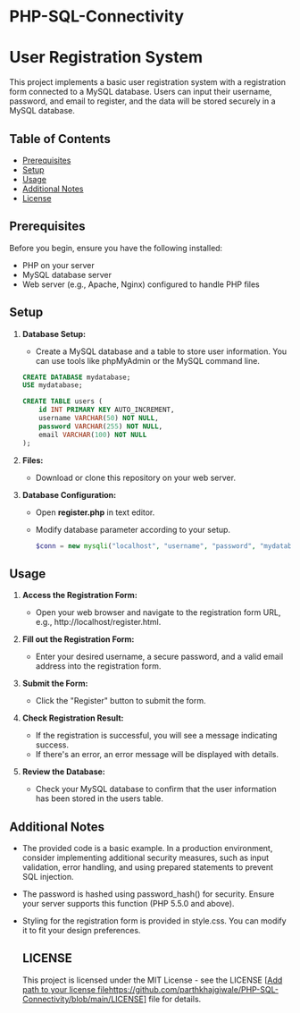 # PHP-SQL-Connectivity

# User Registration System

This project implements a basic user registration system with a registration form connected to a MySQL database. Users can input their username, password, and email to register, and the data will be stored securely in a MySQL database.

## Table of Contents

- [Prerequisites](#prerequisites)
- [Setup](#setup)
- [Usage](#usage)
- [Additional Notes](#additional-notes)
- [License](#license)

## Prerequisites

Before you begin, ensure you have the following installed:

- PHP on your server
- MySQL database server
- Web server (e.g., Apache, Nginx) configured to handle PHP files

## Setup

1. **Database Setup:**

   - Create a MySQL database and a table to store user information. You can use tools like phpMyAdmin or the MySQL command line.

   ```sql
   CREATE DATABASE mydatabase;
   USE mydatabase;

   CREATE TABLE users (
       id INT PRIMARY KEY AUTO_INCREMENT,
       username VARCHAR(50) NOT NULL,
       password VARCHAR(255) NOT NULL,
       email VARCHAR(100) NOT NULL
   );

2. **Files:**
   - Download or clone this repository on your web server.
3. **Database Configuration:**
   - Open **register.php** in text editor. 
   - Modify database parameter according to your setup.
   
     ```php
     $conn = new mysqli("localhost", "username", "password", "mydatabase");

## Usage
1. **Access the Registration Form:**
    - Open your web browser and navigate to the registration form URL, e.g., http://localhost/register.html.

2. **Fill out the Registration Form:**
    - Enter your desired username, a secure password, and a valid email address into the registration form.

3. **Submit the Form:**
    - Click the "Register" button to submit the form.
  
4. **Check Registration Result:**
    - If the registration is successful, you will see a message indicating success.
    - If there's an error, an error message will be displayed with details.

5. **Review the Database:**
    - Check your MySQL database to confirm that the user information has been stored in the users table.

## Additional Notes

- The provided code is a basic example. In a production environment, consider implementing additional security measures, such as input validation, error handling, and using prepared statements to prevent SQL injection.

- The password is hashed using password_hash() for security. Ensure your server supports this function (PHP 5.5.0 and above).

- Styling for the registration form is provided in style.css. You can modify it to fit your design preferences.

  ## LICENSE
  This project is licensed under the MIT License - see the LICENSE [[Add path to your license file](https://github.com/parthkhajgiwale/PHP-SQL-Connectivity/blob/main/LICENSE)https://github.com/parthkhajgiwale/PHP-SQL-Connectivity/blob/main/LICENSE] file for details.
